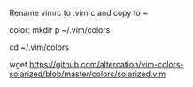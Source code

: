 Rename vimrc to .vimrc and copy to ~


color:
mkdir p ~/.vim/colors

cd ~/.vim/colors

wget https://github.com/altercation/vim-colors-solarized/blob/master/colors/solarized.vim

